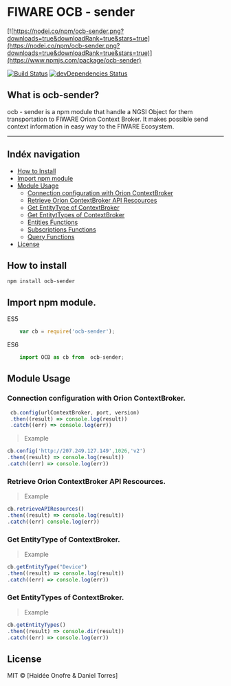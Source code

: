 # FIWARE OCB - sender  

[![https://nodei.co/npm/ocb-sender.png?downloads=true&downloadRank=true&stars=true](https://nodei.co/npm/ocb-sender.png?downloads=true&downloadRank=true&stars=true)](https://www.npmjs.com/package/ocb-sender)

[![Build Status](https://api.travis-ci.org/cenidetiot/OCB.jsLibrary.svg?branch=master)](https://travis-ci.org/cenidetiot/OCB.jsLibrary)
[![devDependencies Status](https://david-dm.org/dwyl/hapi-auth-jwt2/dev-status.svg)](https://david-dm.org/dwyl/hapi-auth-jwt2?type=dev)

## What is ocb-sender?

ocb - sender is a npm module that handle a NGSI Object for them transportation to FIWARE Orion Context Broker. It makes possible send context information in easy way to the FIWARE Ecosystem.
***
## Indéx navigation

* [How to Install](#how-to-install)
* [Import npm module](#import-npm-module)
* [Module Usage](#module-usage)
	* [Connection configuration with Orion ContextBroker](#conecction-configuration-with-orion-contextbroker)
	* [Retrieve Orion ContextBroker API Rescources](#retrieve-orion-contextbroker-api-resources)
	* [Get EntityType of ContextBroker](#get-entitytype-of-contextbroker)
	* [Get EntitytTypes of ContextBroker](#get-entitytypes-of-contextbroker)
	* [Entities Functions](docs/EntitiesFunctions.md)
    * [Subscriptions Functions](docs/SubscriptionsFunctions.md)
    * [Query Functions](docs/QueryFunctions.md)
* [License](#license)

## How to install

```
npm install ocb-sender
```

## Import npm module.

ES5

```js
    var cb = require('ocb-sender');
```
ES6
```js
    import OCB as cb from  ocb-sender;
```
## Module Usage

### Connection configuration with Orion ContextBroker.

```js
 cb.config(urlContextBroker, port, version)
 .then((result) => console.log(result))
 .catch((err) => console.log(err))
 ```
> Example
```js
cb.config('http://207.249.127.149',1026,'v2')
.then((result) => console.log(result))
.catch((err) => console.log(err))
```
### Retrieve Orion ContextBroker API Rescources.
> Example
```js
cb.retrieveAPIResources()
.then((result) => console.log(result))
.catch((err) console.log(err))
```
### Get EntityType of ContextBroker.
> Example
```js
cb.getEntityType("Device")
.then((result) => console.log(result))
.catch((err) => console.log(err))
```
### Get EntityTypes of ContextBroker.
> Example
```js
cb.getEntityTypes()
.then((result) => console.dir(result))
.catch((err) => console.log(err))
```

## License
MIT © [Haidée Onofre & Daniel Torres]



